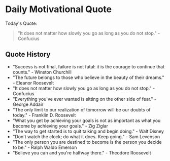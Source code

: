 # Daily Motivational Quote

Today's Quote:
> "It does not matter how slowly you go as long as you do not stop." - Confucius

## Quote History

- "Success is not final, failure is not fatal: it is the courage to continue that counts." - Winston Churchill
- "The future belongs to those who believe in the beauty of their dreams." - Eleanor Roosevelt
- "It does not matter how slowly you go as long as you do not stop." - Confucius
- "Everything you've ever wanted is sitting on the other side of fear." - George Addair
- "The only limit to our realization of tomorrow will be our doubts of today." - Franklin D. Roosevelt
- "What you get by achieving your goals is not as important as what you become by achieving your goals." - Zig Ziglar
- "The way to get started is to quit talking and begin doing." - Walt Disney
- "Don't watch the clock; do what it does. Keep going." - Sam Levenson
- "The only person you are destined to become is the person you decide to be." - Ralph Waldo Emerson
- "Believe you can and you're halfway there." - Theodore Roosevelt
